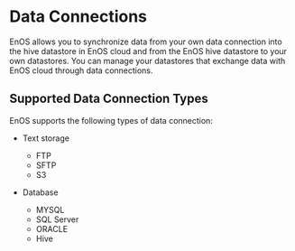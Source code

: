 # Data Connections

EnOS allows you to synchronize data from your own data connection into the hive datastore in EnOS cloud and from the EnOS hive datastore to your own datastores. You can manage your datastores that exchange data with EnOS cloud through data connections.

## Supported Data Connection Types

EnOS supports the following types of data connection:

- Text storage
  - FTP
  - SFTP
  - S3

- Database
  - MYSQL
  - SQL Server
  - ORACLE
  - Hive
